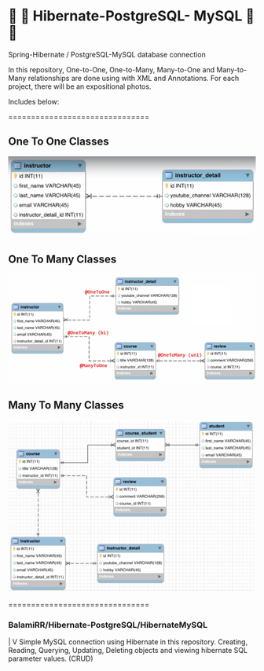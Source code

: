  # :fallen_leaf: :leaves: Hibernate-PostgreSQL- MySQL :leaves: :fallen_leaf:
Spring-Hibernate / PostgreSQL-MySQL database connection

In this repository, One-to-One, One-to-Many, Many-to-One and Many-to-Many relationships are done using with XML and Annotations. For each project, there will be an expositional photos.

Includes below:

===============================

## One To One Classes

  ![alt text](./OneToOne.png)
  
## One To Many Classes

  ![alt text](./OneToMany.png)
  
## Many To Many Classes

  ![alt text](./ManyToMany.png)


===============================

### BalamiRR/Hibernate-PostgreSQL/HibernateMySQL
 |
 V
Simple MySQL connection using Hibernate in this repository.
Creating, Reading, Querying, Updating, Deleting objects and viewing hibernate SQL parameter values. (CRUD)





